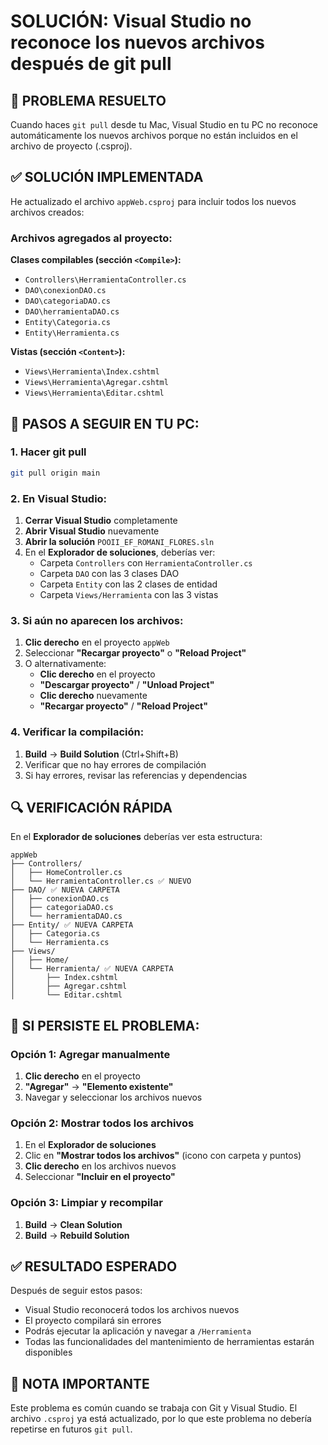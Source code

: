 # SOLUCIÓN: Visual Studio no reconoce los nuevos archivos después de git pull

## 🔧 PROBLEMA RESUELTO
Cuando haces `git pull` desde tu Mac, Visual Studio en tu PC no reconoce automáticamente los nuevos archivos porque no están incluidos en el archivo de proyecto (.csproj).

## ✅ SOLUCIÓN IMPLEMENTADA
He actualizado el archivo `appWeb.csproj` para incluir todos los nuevos archivos creados:

### Archivos agregados al proyecto:

**Clases compilables (sección `<Compile>`):**
- `Controllers\HerramientaController.cs`
- `DAO\conexionDAO.cs`
- `DAO\categoriaDAO.cs`
- `DAO\herramientaDAO.cs`
- `Entity\Categoria.cs`
- `Entity\Herramienta.cs`

**Vistas (sección `<Content>`):**
- `Views\Herramienta\Index.cshtml`
- `Views\Herramienta\Agregar.cshtml`
- `Views\Herramienta\Editar.cshtml`

## 🚀 PASOS A SEGUIR EN TU PC:

### 1. Hacer git pull
```bash
git pull origin main
```

### 2. En Visual Studio:
1. **Cerrar Visual Studio** completamente
2. **Abrir Visual Studio** nuevamente
3. **Abrir la solución** `POOII_EF_ROMANI_FLORES.sln`
4. En el **Explorador de soluciones**, deberías ver:
   - Carpeta `Controllers` con `HerramientaController.cs`
   - Carpeta `DAO` con las 3 clases DAO
   - Carpeta `Entity` con las 2 clases de entidad
   - Carpeta `Views/Herramienta` con las 3 vistas

### 3. Si aún no aparecen los archivos:
1. **Clic derecho** en el proyecto `appWeb`
2. Seleccionar **"Recargar proyecto"** o **"Reload Project"**
3. O alternativamente:
   - **Clic derecho** en el proyecto
   - **"Descargar proyecto"** / **"Unload Project"**
   - **Clic derecho** nuevamente
   - **"Recargar proyecto"** / **"Reload Project"**

### 4. Verificar la compilación:
1. **Build** → **Build Solution** (Ctrl+Shift+B)
2. Verificar que no hay errores de compilación
3. Si hay errores, revisar las referencias y dependencias

## 🔍 VERIFICACIÓN RÁPIDA
En el **Explorador de soluciones** deberías ver esta estructura:

```
appWeb
├── Controllers/
│   ├── HomeController.cs
│   └── HerramientaController.cs ✅ NUEVO
├── DAO/ ✅ NUEVA CARPETA
│   ├── conexionDAO.cs
│   ├── categoriaDAO.cs
│   └── herramientaDAO.cs
├── Entity/ ✅ NUEVA CARPETA
│   ├── Categoria.cs
│   └── Herramienta.cs
├── Views/
│   ├── Home/
│   └── Herramienta/ ✅ NUEVA CARPETA
│       ├── Index.cshtml
│       ├── Agregar.cshtml
│       └── Editar.cshtml
```

## 🚨 SI PERSISTE EL PROBLEMA:

### Opción 1: Agregar manualmente
1. **Clic derecho** en el proyecto
2. **"Agregar"** → **"Elemento existente"**
3. Navegar y seleccionar los archivos nuevos

### Opción 2: Mostrar todos los archivos
1. En el **Explorador de soluciones**
2. Clic en **"Mostrar todos los archivos"** (icono con carpeta y puntos)
3. **Clic derecho** en los archivos nuevos
4. Seleccionar **"Incluir en el proyecto"**

### Opción 3: Limpiar y recompilar
1. **Build** → **Clean Solution**
2. **Build** → **Rebuild Solution**

## ✅ RESULTADO ESPERADO
Después de seguir estos pasos:
- Visual Studio reconocerá todos los archivos nuevos
- El proyecto compilará sin errores
- Podrás ejecutar la aplicación y navegar a `/Herramienta`
- Todas las funcionalidades del mantenimiento de herramientas estarán disponibles

## 📝 NOTA IMPORTANTE
Este problema es común cuando se trabaja con Git y Visual Studio. El archivo `.csproj` ya está actualizado, por lo que este problema no debería repetirse en futuros `git pull`.